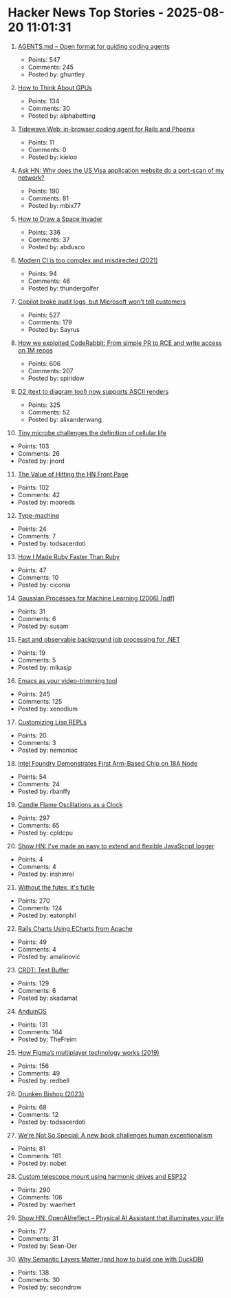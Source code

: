 # Hacker News Top Stories - 2025-08-20 11:01:31

1. [AGENTS.md – Open format for guiding coding agents](https://agents.md/)
   - Points: 547
   - Comments: 245
   - Posted by: ghuntley

2. [How to Think About GPUs](https://jax-ml.github.io/scaling-book/gpus/)
   - Points: 134
   - Comments: 30
   - Posted by: alphabetting

3. [Tidewave Web: in-browser coding agent for Rails and Phoenix](https://tidewave.ai/blog/tidewave-web-phoenix-rails)
   - Points: 11
   - Comments: 0
   - Posted by: kieloo

4. [Ask HN: Why does the US Visa application website do a port-scan of my network?](undefined)
   - Points: 190
   - Comments: 81
   - Posted by: mbix77

5. [How to Draw a Space Invader](https://muffinman.io/blog/invaders/)
   - Points: 336
   - Comments: 37
   - Posted by: abdusco

6. [Modern CI is too complex and misdirected (2021)](https://gregoryszorc.com/blog/2021/04/07/modern-ci-is-too-complex-and-misdirected/)
   - Points: 94
   - Comments: 46
   - Posted by: thundergolfer

7. [Copilot broke audit logs, but Microsoft won't tell customers](https://pistachioapp.com/blog/copilot-broke-your-audit-log)
   - Points: 527
   - Comments: 179
   - Posted by: Sayrus

8. [How we exploited CodeRabbit: From simple PR to RCE and write access on 1M repos](https://research.kudelskisecurity.com/2025/08/19/how-we-exploited-coderabbit-from-a-simple-pr-to-rce-and-write-access-on-1m-repositories/)
   - Points: 606
   - Comments: 207
   - Posted by: spiridow

9. [D2 (text to diagram tool) now supports ASCII renders](https://d2lang.com/blog/ascii/)
   - Points: 325
   - Comments: 52
   - Posted by: alixanderwang

10. [Tiny microbe challenges the definition of cellular life](https://nautil.us/a-rogue-new-life-form-1232095/)
   - Points: 103
   - Comments: 26
   - Posted by: jnord

11. [The Value of Hitting the HN Front Page](https://www.mooreds.com/wordpress/archives/3530)
   - Points: 102
   - Comments: 42
   - Posted by: mooreds

12. [Type-machine](https://arthi-chaud.github.io/posts/type-machine/)
   - Points: 24
   - Comments: 7
   - Posted by: todsacerdoti

13. [How I Made Ruby Faster Than Ruby](https://noteflakes.com/articles/2025-08-18-how-to-make-ruby-faster)
   - Points: 47
   - Comments: 10
   - Posted by: ciconia

14. [Gaussian Processes for Machine Learning (2006) [pdf]](https://gaussianprocess.org/gpml/chapters/RW.pdf)
   - Points: 31
   - Comments: 6
   - Posted by: susam

15. [Fast and observable background job processing for .NET](https://github.com/mikasjp/BusyBee)
   - Points: 19
   - Comments: 5
   - Posted by: mikasjp

16. [Emacs as your video-trimming tool](https://xenodium.com/emacs-as-your-video-trimming-tool)
   - Points: 245
   - Comments: 125
   - Posted by: xenodium

17. [Customizing Lisp REPLs](https://aartaka.me/customize-repl.html)
   - Points: 20
   - Comments: 3
   - Posted by: nemoniac

18. [Intel Foundry Demonstrates First Arm-Based Chip on 18A Node](https://hothardware.com/news/intel-foundry-demos-deer-creek-falls-reference-soc)
   - Points: 54
   - Comments: 24
   - Posted by: rbanffy

19. [Candle Flame Oscillations as a Clock](https://cpldcpu.com/2025/08/13/candle-flame-oscillations-as-a-clock/)
   - Points: 297
   - Comments: 65
   - Posted by: cpldcpu

20. [Show HN: I've made an easy to extend and flexible JavaScript logger](https://github.com/inshinrei/halua)
   - Points: 4
   - Comments: 4
   - Posted by: inshinrei

21. [Without the futex, it's futile](https://h4x0r.org/futex/)
   - Points: 270
   - Comments: 124
   - Posted by: eatonphil

22. [Rails Charts Using ECharts from Apache](https://github.com/railsjazz/rails_charts)
   - Points: 49
   - Comments: 4
   - Posted by: amalinovic

23. [CRDT: Text Buffer](https://madebyevan.com/algos/crdt-text-buffer/)
   - Points: 129
   - Comments: 6
   - Posted by: skadamat

24. [AnduinOS](https://www.anduinos.com/)
   - Points: 131
   - Comments: 164
   - Posted by: TheFreim

25. [How Figma’s multiplayer technology works (2019)](https://www.figma.com/blog/how-figmas-multiplayer-technology-works/)
   - Points: 156
   - Comments: 49
   - Posted by: redbell

26. [Drunken Bishop (2023)](https://re.factorcode.org/2023/08/drunken-bishop.html)
   - Points: 68
   - Comments: 12
   - Posted by: todsacerdoti

27. [We’re Not So Special: A new book challenges human exceptionalism](https://democracyjournal.org/magazine/78/were-not-so-special/)
   - Points: 81
   - Comments: 161
   - Posted by: nobet

28. [Custom telescope mount using harmonic drives and ESP32](https://www.svendewaerhert.com/blog/telescope-mount/)
   - Points: 290
   - Comments: 106
   - Posted by: waerhert

29. [Show HN: OpenAI/reflect – Physical AI Assistant that illuminates your life](https://github.com/openai/openai-reflect)
   - Points: 77
   - Comments: 31
   - Posted by: Sean-Der

30. [Why Semantic Layers Matter (and how to build one with DuckDB)](https://motherduck.com/blog/semantic-layer-duckdb-tutorial/)
   - Points: 138
   - Comments: 30
   - Posted by: secondrow

